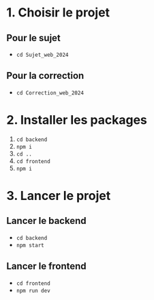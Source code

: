 # 1. Choisir le projet

## Pour le sujet
- `cd Sujet_web_2024`

## Pour la correction
- `cd Correction_web_2024`

# 2. Installer les packages
1. `cd backend`
2. `npm i`
3. `cd ..`
4. `cd frontend`
5. `npm i`

# 3. Lancer le projet

## Lancer le backend
- `cd backend`
- `npm start`

## Lancer le frontend
- `cd frontend`
- `npm run dev`

